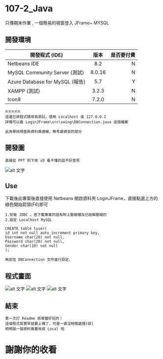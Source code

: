# 107-2_Java
只傳期末作業 , 一個簡易的視窗登入 JFrame+ MYSQL

## 開發環境

| 開發程式  (IDE)                      | 版本      | 是否要付費  |
| ------------------------------------|:---------:| ----------:|
| Netbeans IDE                        | 8.2       |    N       |
| MySQL Community Server  (測試)      | 8.0.16    |    N       |
| Azure Database for MySQL (報告)     | 5.7       |    Y       |
| XAMPP     (測試)                    | 3.2.3     |    N       |
| Icon8                               | 7.2.0     |    N       |

    ※※※※※
    這邊已將程式碼改為測試，使用 Localhost 或 127.0.0.1 
    詳情可以看 LoginJFrame\src\swing\DBConnection.java 這個檔案
    
    此為單純視窗與資料庫連線，無考慮資安的部分

## 開發圖

    直接從 PPT 抓下來 xD 看不懂的話不好意思
![alt 文字](https://i.imgur.com/2StRvVv.png "開發圖")


## Use
下載後此專案後直接使用 Netbeans 開啟資料夾 LoginJFrame，直接點選上方的綠色開始箭頭(F6)即可

    1.安裝 JDBC 。若下載專案的話有附上壓縮檔及已經解壓縮的
    2.設定 Localhost MySQL 
    
    CREATE table tuser(
    id int not null auto_increment primary key,
    Username char(20) not null,
    Password char(20) not null,
    Gender char(10) not null
    );
    
    再前往 DBConnection 文件進行設定。
## 程式畫面
![alt 文字](https://i.imgur.com/RBs8c9g.png "介面-1")
![alt 文字](https://i.imgur.com/STwsSad.png "介面-2")
![alt 文字](https://i.imgur.com/jQ18rZN.png "介面-3")
## 結束    
    第一次打 Readme 感覺蠻好玩的！
    這個程式其實早就要上傳了，可是一直沒時間處理(誤)
    明明就一個資料庫要改成 Local 哈
# 謝謝你的收看
